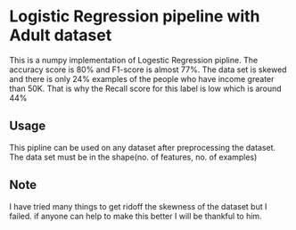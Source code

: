 # Logistic Regression pipeline with Adult dataset

This is a numpy implementation of Logestic Regression pipline. The accuracy score is 80% and F1-score is almost 77%. The data set is skewed and there is only 24% examples of the people who have income greater than 50K. That is why the Recall score for this label is low which is around 44%

## Usage

This pipline can be used on any dataset after preprocessing the dataset. The data set must be in the shape(no. of features, no. of examples)

## Note

I have tried many things to get ridoff the skewness of the dataset but I failed. if anyone can help to make this better I will be thankful to him.

